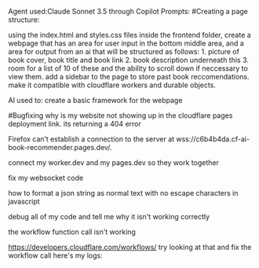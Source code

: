 Agent used:Claude Sonnet 3.5 through Copilot
Prompts: 
#Creating a page structure: 

using the index.html and styles.css files  inside the frontend folder, create a webpage that has an area for user input in the bottom middle area, and a area for output from an ai that will be structured as follows: 1. picture of book cover, book title and book link 2. book description underneath this 3. room for a list of 10 of these and the ability to scroll down if neccessary to view them. add a sidebar to the page to store past book reccomendations. make it compatible with cloudflare workers and durable objects. 

AI used to: create a basic framework for the
webpage

#Bugfixing
why is my website not showing up in the cloudflare pages deployment link. its returning a 404 error

Firefox can’t establish a connection to the server at wss://c6b4b4da.cf-ai-book-recommender.pages.dev/.

connect my worker.dev and my pages.dev so they work together

fix my websocket code

how to format a json string as normal text with no escape characters in javascript

debug all of my code and tell me why it isn't working correctly

the workflow function call isn't working

https://developers.cloudflare.com/workflows/ try looking at that and fix the workflow call here's my logs: 
